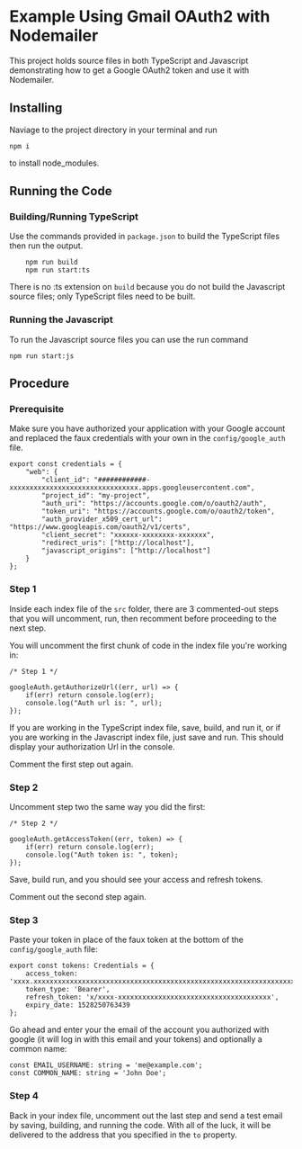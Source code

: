 # Example Using Gmail OAuth2 with Nodemailer

This project holds source files in both TypeScript and Javascript demonstrating how to get a Google OAuth2 token and use it with Nodemailer.

## Installing

Naviage to the project directory in your terminal and run

```npm i```

to install node_modules.

## Running the Code

### Building/Running TypeScript

Use the commands provided in ```package.json``` to build the TypeScript files then run the output.

```
	npm run build
	npm run start:ts
```

There is no :ts extension on ```build``` because you do not build the Javascript source files; only TypeScript files need to be built.

### Running the Javascript

To run the Javascript source files you can use the run command

```npm run start:js```

## Procedure

### Prerequisite

Make sure you have authorized your application with your Google account and replaced the faux credentials with your own in the ```config/google_auth``` file.

```
export const credentials = {
	"web": {
		"client_id": "############-xxxxxxxxxxxxxxxxxxxxxxxxxxxxxxxx.apps.googleusercontent.com",
		"project_id": "my-project",
		"auth_uri": "https://accounts.google.com/o/oauth2/auth",
		"token_uri": "https://accounts.google.com/o/oauth2/token",
		"auth_provider_x509_cert_url": "https://www.googleapis.com/oauth2/v1/certs",
		"client_secret": "xxxxxx-xxxxxxxx-xxxxxxx",
		"redirect_uris": ["http://localhost"],
		"javascript_origins": ["http://localhost"]
	}
};
```

### Step 1

Inside each index file of the ```src``` folder, there are 3 commented-out steps that you will uncomment, run, then recomment before proceeding to the next step.

You will uncomment the first chunk of code in the index file you're working in:

```
/* Step 1 */

googleAuth.getAuthorizeUrl((err, url) => {
	if(err) return console.log(err);
	console.log("Auth url is: ", url);
});
```

If you are working in the TypeScript index file, save, build, and run it, or if you are working in the Javascript index file, just save and run.
This should display your authorization Url in the console.

Comment the first step out again.

### Step 2

Uncomment step two the same way you did the first:

```
/* Step 2 */

googleAuth.getAccessToken((err, token) => {
	if(err) return console.log(err);
	console.log("Auth token is: ", token);
});
```

Save, build run, and you should see your access and refresh tokens.

Comment out the second step again.

### Step 3

Paste your token in place of the faux token at the bottom of the ```config/google_auth``` file:

```
export const tokens: Credentials = {
	access_token: 'xxxx.xxxxxxxxxxxxxxxxxxxxxxxxxxxxxxxxxxxxxxxxxxxxxxxxxxxxxxxxxxxxxxxxxxxxxxxxxxxxxxxxxxxxxxxxxxxxxxxxxxxxxxxx_xxxxxxxxxxxxxxxxxxx',
	token_type: 'Bearer',
	refresh_token: 'x/xxxx-xxxxxxxxxxxxxxxxxxxxxxxxxxxxxxxxxxxxxx',
	expiry_date: 1528250763439
};
```

Go ahead and enter your the email of the account you authorized with google (it will log in with this email and your tokens) and optionally a common name:

```
const EMAIL_USERNAME: string = 'me@example.com';
const COMMON_NAME: string = 'John Doe';
```

### Step 4

Back in your index file, uncomment out the last step and send a test email by saving, building, and running the code. With all of the luck, it will be delivered to the address that you specified in the ```to``` property.